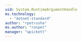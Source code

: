 ```yaml
---
uid: System.RuntimeArgumentHandle
ms.technology: 
  - "dotnet-standard"
author: "rpetrusha"
ms.author: "ronpet"
manager: "wpickett"
---
```

